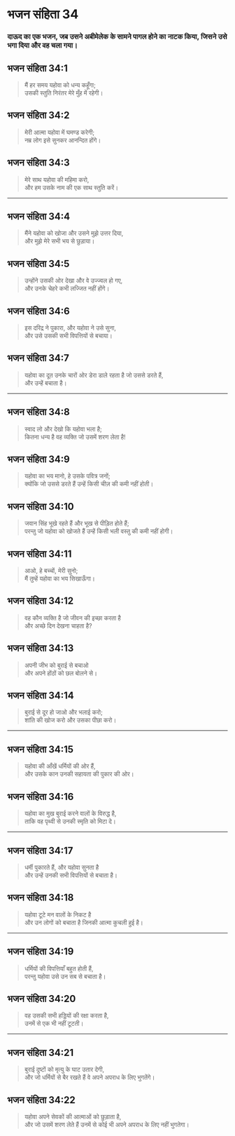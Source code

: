 # भजन संहिता 34

### दाऊद का एक भजन, जब उसने अबीमेलेक के सामने पागल होने का नाटक किया, जिसने उसे भगा दिया और वह चला गया।

## भजन संहिता 34:1

> मैं हर समय यहोवा को धन्य कहूँगा;  
> उसकी स्तुति निरंतर मेरे मुँह में रहेगी।

## भजन संहिता 34:2

> मेरी आत्मा यहोवा में घमण्ड करेगी;  
> नम्र लोग इसे सुनकर आनन्दित होंगे।

## भजन संहिता 34:3

> मेरे साथ यहोवा की महिमा करो,  
> और हम उसके नाम की एक साथ स्तुति करें।

---

## भजन संहिता 34:4

> मैंने यहोवा को खोजा और उसने मुझे उत्तर दिया,  
> और मुझे मेरे सभी भय से छुड़ाया।

## भजन संहिता 34:5

> उन्होंने उसकी ओर देखा और वे उज्ज्वल हो गए,  
> और उनके चेहरे कभी लज्जित नहीं होंगे।

## भजन संहिता 34:6

> इस दरिद्र ने पुकारा, और यहोवा ने उसे सुना,  
> और उसे उसकी सभी विपत्तियों से बचाया।

## भजन संहिता 34:7

> यहोवा का दूत उनके चारों ओर डेरा डाले रहता है जो उससे डरते हैं,  
> और उन्हें बचाता है।

---

## भजन संहिता 34:8

> स्वाद लो और देखो कि यहोवा भला है;  
> कितना धन्य है वह व्यक्ति जो उसमें शरण लेता है!

## भजन संहिता 34:9

> यहोवा का भय मानो, हे उसके पवित्र जनों;  
> क्योंकि जो उससे डरते हैं उन्हें किसी चीज़ की कमी नहीं होती।

## भजन संहिता 34:10

> जवान सिंह भूखे रहते हैं और भूख से पीड़ित होते हैं;  
> परन्तु जो यहोवा को खोजते हैं उन्हें किसी भली वस्तु की कमी नहीं होगी।

## भजन संहिता 34:11

> आओ, हे बच्चों, मेरी सुनो;  
> मैं तुम्हें यहोवा का भय सिखाऊँगा।

## भजन संहिता 34:12

> वह कौन व्यक्ति है जो जीवन की इच्छा करता है  
> और अच्छे दिन देखना चाहता है?

## भजन संहिता 34:13

> अपनी जीभ को बुराई से बचाओ  
> और अपने होंठों को छल बोलने से।

## भजन संहिता 34:14

> बुराई से दूर हो जाओ और भलाई करो;  
> शांति की खोज करो और उसका पीछा करो।

---

## भजन संहिता 34:15

> यहोवा की आँखें धर्मियों की ओर हैं,  
> और उसके कान उनकी सहायता की पुकार की ओर।

## भजन संहिता 34:16

> यहोवा का मुख बुराई करने वालों के विरुद्ध है,  
> ताकि वह पृथ्वी से उनकी स्मृति को मिटा दे।

---

## भजन संहिता 34:17

> धर्मी पुकारते हैं, और यहोवा सुनता है  
> और उन्हें उनकी सभी विपत्तियों से बचाता है।

## भजन संहिता 34:18

> यहोवा टूटे मन वालों के निकट है  
> और उन लोगों को बचाता है जिनकी आत्मा कुचली हुई है।

---

## भजन संहिता 34:19

> धर्मियों की विपत्तियाँ बहुत होती हैं,  
> परन्तु यहोवा उसे उन सब से बचाता है।

## भजन संहिता 34:20

> वह उसकी सभी हड्डियों की रक्षा करता है,  
> उनमें से एक भी नहीं टूटती।

---

## भजन संहिता 34:21

> बुराई दुष्टों को मृत्यु के घाट उतार देगी,  
> और जो धर्मियों से बैर रखते हैं वे अपने अपराध के लिए भुगतेंगे।

## भजन संहिता 34:22

> यहोवा अपने सेवकों की आत्माओं को छुड़ाता है,  
> और जो उसमें शरण लेते हैं उनमें से कोई भी अपने अपराध के लिए नहीं भुगतेगा।
